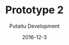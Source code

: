 ---
title: 'Prototype 2'
footer: d27bd9b77239ed4ed6384199c0867d749f549842
sections:
    -
        template: banner
        text: '# Dog Playground'
        color: '#8ad9d5'
        theme: light
    -
        template: richTextSection
        text: "<p><iframe allowfullscreen=\"true\" frameborder=\"0\" height=\"823\" mozallowfullscreen=\"true\" src=\"https://docs.google.com/presentation/d/e/2PACX-1vTtsoj-MoTRK8sDAlQdLwk9a7oUGNAizU4TId6jne-prkdVLSFLNy1CqcEt20Gbl-OmlUrxmezTzhzF/embed?start=false&amp;loop=false&amp;delayms=3000\" webkitallowfullscreen=\"true\" width=\"1058\"></iframe></p>\n\n<h2 id=\"why-not-kids-\">Why not kids?</h2>\n\n<p>When people talk about playgrounds, they&#39;re usually for children, but we want to design a park where adults can also play, as we want to promote free form play in adulthood. We first thought of making a playground for parents to participate in their children&#39;s play, but worried that they will not play freely because they are there as parents, they have to behave in certain ways and they have to prioritise taking care of their children over being playful.</p>\n\n<p>A big challenge in making adults play is that they might feel anxious if their playfulness would be perceived negatively by others as being childish, irresponsible, stupid or even inappropriate. We attempt to tackle the problem by providing them with an occasion, a reason that makes it ok to be playful, and a trusted companion to make them feel safe.</p>\n\n<p>It is often believed that some single dog owners go to dog parks to socialize romantically with other dog owners. We got some inspiration from this and looked into dog&#39;s role in motivating human and promoting certain behaviour.</p>\n\n<h2 id=\"why-play-with-dogs-\">Why play with dogs?</h2>\n\n<p>In short, dogs are good facilitators for human play because they have personal connections with humans, and therefore can motivate human behaviour and trigger their emotions. In fact, one can say that dogs are one of the important toys for humans in this dog playground. Play activities with dogs easily facilitate self expression as one can tell a lot by the way they interact with dogs.</p>\n\n<p>We think that dogs are perfect for the role of companion. Humans decide what feature of dogs are to be kept from breeding, dogs are to a high extent tailored to human taste. They also enjoy bonding with humans, and will stay with and follow the human they bond with, unlike cats. To some, the dog&#39;s company is just like one of friends or family. Dogs also like to go out and interact with humans and this can motivate humans to socialize and be physically active because a responsible dog owner will walk their dog even if they don&#39;t feel like it themselves to fulfill the dog&#39;s need. For some, dogs are their running partner, giving them a reason to exercise. Very commonly dogs are good at &quot;making&quot; humans break out of a task or habit and do something not out of their own will, e.g stop working to feed the dog because it is barking. Nevertheless, owning dogs create a common topic for socialising as a shared interest, usually dog owners have a general interest in dogs, not just their own dog, meaning they are interested to know about each other&#39;s dogs and it can trigger conversations. It is pleasurable to play with dogs as dogs are generally enthusiastic about playing with humans and they can be taught to play in ways that humans prefer.</p>\n\n<h2 id=\"why-a-dog-playground-\">Why a dog playground?</h2>\n\n<p>A problem is currently that dog parks are mostly designed only for interactions within dogs and within humans: human talks while dogs play with each other and run around. Dogs and humans have less bonding activities after we stopped hunting with dogs. We want to provide a shared,safe space for humans and dogs to bond and interact through playing. In the playground, every interaction facilities involves both human and dogs.</p>\n\n<h2 id=\"promote-flow-in-the-playground\">Promote flow in the playground</h2>\n\n<p>The pond area could be the most interesting part of the park as there are not many pools that allow dogs and human to be in water at the same time. Therefore it is placed in the far end of the entrance to encourage visitors to explore the rest of the playground. The tube maze and the squeaky rope walls are signifyers of the moving direction in the playground .The basket and balls is also possible to be used in a way that visitors can start in one end and ends in another end, leading to another part of the playground.</p>\n\n<h2 id=\"camping-\">Camping?</h2>\n\n<h3 id=\"water-sprinklers\">Water Sprinklers</h3>\n\n<p>To facilitate visitor traversal across areas, the water tank has a limited capacity and needs a few second of waiting time for it to be refilled and become usable again. This provides an incentive to move on. To further promote movements, lights can be added on the buttons which blinks in a manner that suggest a path.</p>\n\n<h3 id=\"baskets-and-balls\">Baskets and balls</h3>\n\n<p>There are several baskets available for several people/dogs to use it at the same time. To promote movements, the ball trays lead to another location so players need to move there to get the ball to continue playing. They could also be labelled with different levels.</p>\n\n<h3 id=\"dog-interaction-box\">Dog interaction box</h3>\n\n<p>To avoid people using the interaction box for too long, the interaction box can be operated in sessions. A session needs to be activated by human pressing the start button on top of the box, and a session may end after 4 button press by the dog. The session ends with a sound or a &quot;Thanks for playing&quot; message.</p>\n\n<h2 id=\"safety-concerns\">Safety concerns</h2>\n\n<p>Coupling safety concerns and maintanence requirements of the playground, the enty to the playground should not be free, guests should be admitted at the entrance. This ensure that the security staff at the entrance can check the visitors and the dogs, and refuse entrance if necessary.At the entrance of the playground there should some some safety information and disclaimers.</p>\n\n<h3 id=\"dogs\">Dogs</h3>\n\n<p>Only friendly, non-aggressive dogs are welcomed. There will be a greeting, reception area near the entrance of the playground,where trained staff member will interact with the dog to see if the dog is safe to interact with unfamiliar human and dogs. Since the area will be crowded with other visitors and dogs, dogs that are not well trained/socialised can be spotted out as will likely show aggressive behavior due to the stress and anxiety. Aggressive or dangerous dogs will be denied entry for the playground until they pass a recognised socialising courses and have been checked again.</p>\n\n<h3 id=\"children\">Children</h3>\n\n<p>Children should be minimum 6 years old to be allowed to enter. An age where they are able to refrain from having spontaneous movements and can be taught how to behave around dogs. For small children, there can be an designated area for small kids to learn how to interact with dogs with a personnel&#39;s presence.</p>\n\n<h3 id=\"emergency\">Emergency</h3>\n\n<p>Since the tube maze is closed area, there is a risk that dogs might start up a fight. Therefore we decide to place a few exits throughout the maze, and some emergency button that either sprays water or produce a high pitched sounds to break up dogs. Around the park there should be emergency phones where personnel can locate the area and get there to help.</p>\n\n<h2 id=\"encouraging-human-play\">Encouraging human play</h2>\n\n<h3 id=\"what-dogs-can-offer\">What dogs can offer</h3>\n\n<p>By making signs with catchy phrases and short information throughout the park, we try to communicate the benefits for humans to play with their dogs. For example titles like &quot;your dog walks you&quot; or &quot;your dog keeps you fit and happy&quot;, and information on how dogs can potentially improve lifestyle and social relationship if humans are engaged them. Some facts and cases can be borrowed from the use of dog therapy.</p>\n\n<h3 id=\"missions-and-challenges\">Missions and challenges</h3>\n\n<p>We could provide mission suggestions, where humans and dogs have to work together to achieve. For example, in the sprinklers, instructing the dog to attack several visitors passing by. Another example could be include some signs on the interaction box showing what each button does in every round, so the dog owner can guide the dog to press on a specific button. The mission could be to trick the dog, or to let the dog gets 4 dog treats in a row. The machine can also provide feedback in this case whether the mission is accomplished.</p>\n\n<h3 id=\"competitions-and-events\">Competitions and events</h3>\n\n<p>Near the entrance and cafe area, there will be TV screens with notice boards. They can facilitate photo competition to encourage people to capture happy moments in the playground. The theme of these competitions promote interaction, one could be &quot;Your dog is enjoying this as much as you are&quot;. Visitors can vote for winners, and the photos or videos could be shared on social media. The screens also allow for the possibility to hold events like gatherings and matches in the playground showing information of the time, theme, and location.</p>\n"
meta:
    id: abdf86cac7dad7a64b2d6dadcb06d781bb42a11e
    parentId: f8d133111ad5ddad52a465c47d7cdbef5923fc8d
    language: en
date: '2016-12-3'
author: 'Putaitu Development'
permalink: /prototype-2/
layout: sectionPage
---